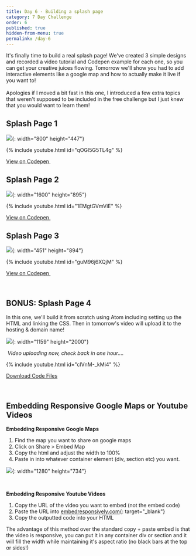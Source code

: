 ```yaml
---
title: Day 6 - Building a splash page
category: 7 Day Challenge
order: 6
published: true
hidden-from-menu: true
permalink: /day-6
---
```


It's finally time to build a real splash page\! We've created 3 simple designs and recorded a video tutorial and Codepen example for each one, so you can get your creative juices flowing. Tomorrow we'll show you had to add interactive elements like a google map and how to actually make it live if you want to\!&nbsp;<br><br>Apologies if I moved a bit fast in this one, I introduced a few extra topics that weren't supposed to be included in the free challenge but I just knew that you would want to learn them\!&nbsp;

## Splash Page 1

![](/uploads/simple.png){: width="800" height="447"}

{% include youtube.html id="qOGl5G5TL4g" %}

[View on Codepen&nbsp;](https://codepen.io/instituteofcode/pen/RwNYoOa)

## Splash Page 2

![](/uploads/simple--3.png){: width="1600" height="895"}

{% include youtube.html id="1EMgtGVmViE" %}

[View on Codepen&nbsp;](https://codepen.io/instituteofcode/pen/mdyGRpM)

## Splash Page 3

![](/uploads/simple-6.png){: width="451" height="894"}

{% include youtube.html id="guM96j6XQjM" %}

[View on Codepen&nbsp;](https://codepen.io/instituteofcode/pen/OJPozVB)

&nbsp;

## BONUS: Splash Page 4

In this one, we'll build it from scratch using Atom including setting up the HTML and linking the CSS. Then in tomorrow's video will upload it to the hosting & domain name\!&nbsp;

![](/uploads/simple--2.png){: width="1159" height="2000"}

*&nbsp;Video uploading now, check back in one hour….*

{% include youtube.html id="clVnM-_kMi4" %}

[Download Code Files](/the-studio-template.zip)

&nbsp;

## Embedding Responsive Google Maps or Youtube Videos

**Embedding Responsive Google Maps**

1. Find the map you want to share on google maps&nbsp;
2. Click on Share &gt; Embed Map&nbsp;
3. Copy the html and adjust the width to 100%
4. Paste in into whatever container element (div, section etc) you want.

![](/uploads/screen-recording-2020-01-20-at-2-24-07-pm.gif){: width="1280" height="734"}

&nbsp;

**Embedding Responsive Youtube Videos&nbsp;**

1. Copy the URL of the video you want to embed (not the embed code)
2. Paste the URL into [embedresponsively.com](http://embedresponsively.com/){: target="_blank"}
3. Copy the outputted code into your HTML

The advantage of this method over the standard copy + paste embed is that the video is responsive, you can put it in any container div or section and it will fill the width while maintaining it's aspect ratio (no black bars at the top or sides\!)

&nbsp;
